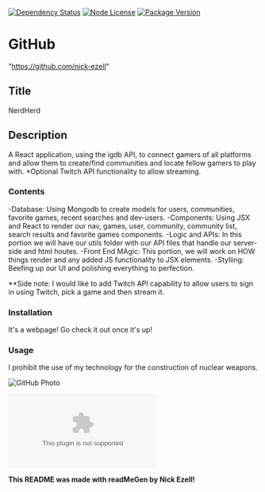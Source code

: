 [![Dependency Status](https://img.shields.io/david/nick-ezell/nerdHerd)](https://github.com/nick-ezell/nerdHerd)
[![Node License](https://img.shields.io/npm/l/axios)](https://github.com/nick-ezell/nerdHerd)
[![Package Version](https://img.shields.io/github/package-json/v/nick-ezell/nerdHerd)](https://github.com/nick-ezell/nerdHerd)

# GitHub

"https://github.com/nick-ezell"

## Title

NerdHerd

## Description

A React application, using the igdb API, to connect gamers of all platforms and allow them to create/find communities and locate fellow gamers to play with. \*Optional Twitch API functionality to allow streaming.

### Contents

-Database:
Using Mongodb to create models for users, communities, favorite games, recent searches and dev-users.
-Components:
Using JSX and React to render our nav, games, user, community, community list, search results and favorite games components.
-Logic and APIs:
In this portion we will have our utils folder with our API files that handle our server-side and html houtes.
-Front End MAgic:
This portion, we will work on HOW things render and any added JS functionality to JSX elements.
-Styliing:
Beefing up our UI and polishing everything to perfection.

\*\*Side note: I would like to add Twitch API capability to allow users to sign in using Twitch, pick a game and then stream it.

### Installation

It's a webpage! Go check it out once it's up!

### Usage

I prohibit the use of my technology for the construction of nuclear weapons.

![GitHub Photo](https://avatars.githubusercontent.com/u/57697731?)

![GitHub Email](nickolasezell@gmail.com)

**This README was made with readMeGen by Nick Ezell!**
